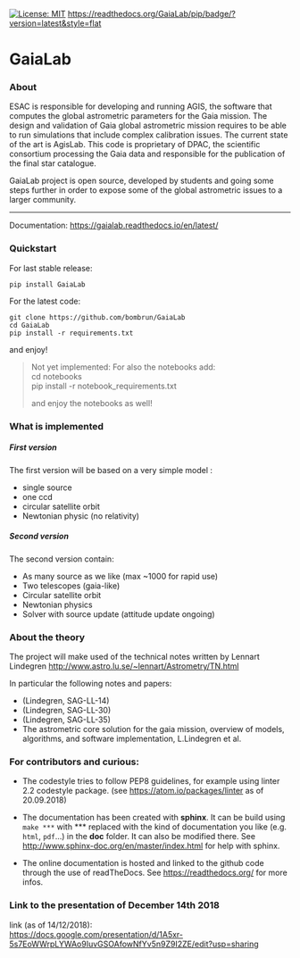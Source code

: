 [![License: MIT](https://img.shields.io/badge/License-MIT-yellow.svg)](https://opensource.org/licenses/MIT)
https://readthedocs.org/GaiaLab/pip/badge/?version=latest&style=flat

# GaiaLab

### About

ESAC is responsible for developing and running AGIS, the software that computes the global astrometric parameters for the Gaia mission.
The design and validation of Gaia global astrometric mission requires to be able to run simulations that include complex calibration issues.
The current state of the art is AgisLab. This code is proprietary of DPAC, the scientific consortium processing the Gaia data
and responsible for the publication of the final star catalogue.

GaiaLab project is open source, developed by students and going some steps further in order to expose some of the global astrometric issues to a larger community.

---

Documentation: https://gaialab.readthedocs.io/en/latest/

### Quickstart

For last stable release:
```
pip install GaiaLab
```

For the latest code:
```
git clone https://github.com/bombrun/GaiaLab
cd GaiaLab
pip install -r requirements.txt
```

and enjoy!

> Not yet implemented:
> For also the notebooks add:  
> cd notebooks  
> pip install -r notebook_requirements.txt  
>   
> and enjoy the notebooks as well!

### What is implemented

##### First version
The first version will be based on a very simple model :
* single source
* one ccd
* circular satellite orbit
* Newtonian physic (no relativity)

##### Second version
The second version contain:
* As many source as we like (max ~1000 for rapid use)
* Two telescopes (gaia-like)
* Circular satellite orbit
* Newtonian physics
* Solver with source update (attitude update ongoing)


### About the theory

The project will make used of the technical notes written by Lennart Lindegren http://www.astro.lu.se/~lennart/Astrometry/TN.html

In particular the following notes and papers:
- (Lindegren, SAG-LL-14)
- (Lindegren, SAG-LL-30)
- (Lindegren, SAG-LL-35)
- The astrometric core solution for the gaia mission, overview of models, algorithms,
and software implementation, L.Lindegren et al.


### For contributors and curious:

* The codestyle tries to follow PEP8 guidelines, for example using linter 2.2 codestyle package. (see https://atom.io/packages/linter as of 20.09.2018)

* The documentation has been created with **sphinx**. It can be build using ```make ***``` with *** replaced with the kind of documentation you like (e.g. ```html```, ```pdf```...) in the **doc** folder. It can also be modified there. See http://www.sphinx-doc.org/en/master/index.html for help with sphinx.

* The online documentation is hosted and linked to the github code through the use of readTheDocs. See https://readthedocs.org/ for more infos.


### Link to the presentation of December 14th 2018

link (as of 14/12/2018):  
 https://docs.google.com/presentation/d/1A5xr-5s7EoWWrpLYWAo9IuvGSOAfowNfYv5n9Z9I2ZE/edit?usp=sharing
